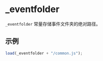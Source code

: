 # _eventfolder

`_eventfolder` 常量存储事件文件夹的绝对路径。

## 示例

```javascript
load(_eventfolder + "/common.js");
```
